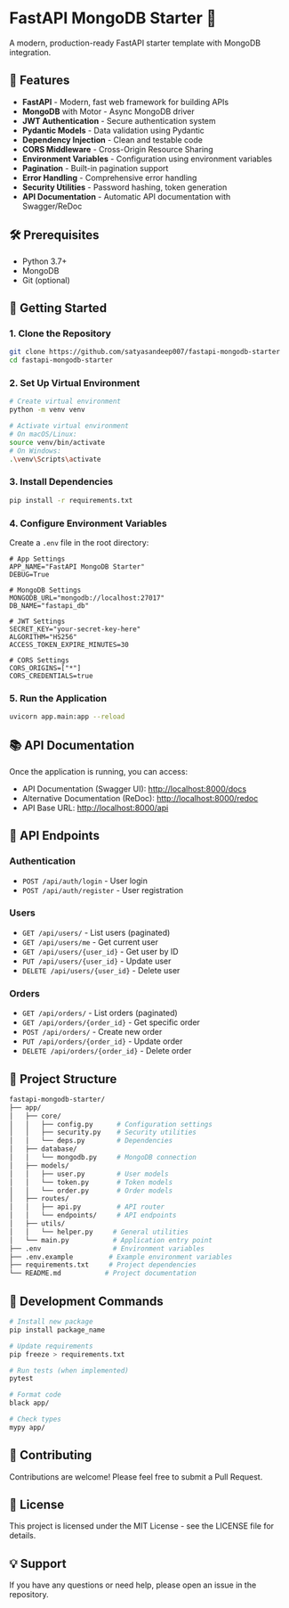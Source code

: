 # FastAPI MongoDB Starter 🚀

A modern, production-ready FastAPI starter template with MongoDB integration.

## 🌟 Features

- **FastAPI** - Modern, fast web framework for building APIs
- **MongoDB** with Motor - Async MongoDB driver
- **JWT Authentication** - Secure authentication system
- **Pydantic Models** - Data validation using Pydantic
- **Dependency Injection** - Clean and testable code
- **CORS Middleware** - Cross-Origin Resource Sharing
- **Environment Variables** - Configuration using environment variables
- **Pagination** - Built-in pagination support
- **Error Handling** - Comprehensive error handling
- **Security Utilities** - Password hashing, token generation
- **API Documentation** - Automatic API documentation with Swagger/ReDoc

## 🛠️ Prerequisites

- Python 3.7+
- MongoDB
- Git (optional)

## 🚀 Getting Started

### 1. Clone the Repository

```bash
git clone https://github.com/satyasandeep007/fastapi-mongodb-starter
cd fastapi-mongodb-starter
```

### 2. Set Up Virtual Environment

```bash
# Create virtual environment
python -m venv venv

# Activate virtual environment
# On macOS/Linux:
source venv/bin/activate
# On Windows:
.\venv\Scripts\activate
```

### 3. Install Dependencies

```bash
pip install -r requirements.txt
```

### 4. Configure Environment Variables

Create a `.env` file in the root directory:

```env
# App Settings
APP_NAME="FastAPI MongoDB Starter"
DEBUG=True

# MongoDB Settings
MONGODB_URL="mongodb://localhost:27017"
DB_NAME="fastapi_db"

# JWT Settings
SECRET_KEY="your-secret-key-here"
ALGORITHM="HS256"
ACCESS_TOKEN_EXPIRE_MINUTES=30

# CORS Settings
CORS_ORIGINS=["*"]
CORS_CREDENTIALS=true
```

### 5. Run the Application

```bash
uvicorn app.main:app --reload
```

## 📚 API Documentation

Once the application is running, you can access:

- API Documentation (Swagger UI): <http://localhost:8000/docs>
- Alternative Documentation (ReDoc): <http://localhost:8000/redoc>
- API Base URL: <http://localhost:8000/api>

## 🔗 API Endpoints

### Authentication

- `POST /api/auth/login` - User login
- `POST /api/auth/register` - User registration

### Users

- `GET /api/users/` - List users (paginated)
- `GET /api/users/me` - Get current user
- `GET /api/users/{user_id}` - Get user by ID
- `PUT /api/users/{user_id}` - Update user
- `DELETE /api/users/{user_id}` - Delete user

### Orders

- `GET /api/orders/` - List orders (paginated)
- `GET /api/orders/{order_id}` - Get specific order
- `POST /api/orders/` - Create new order
- `PUT /api/orders/{order_id}` - Update order
- `DELETE /api/orders/{order_id}` - Delete order

## 📁 Project Structure

```bash
fastapi-mongodb-starter/
├── app/
│   ├── core/
│   │   ├── config.py      # Configuration settings
│   │   ├── security.py    # Security utilities
│   │   └── deps.py        # Dependencies
│   ├── database/
│   │   └── mongodb.py     # MongoDB connection
│   ├── models/
│   │   ├── user.py        # User models
│   │   └── token.py       # Token models
│   │   └── order.py       # Order models
│   ├── routes/
│   │   ├── api.py         # API router
│   │   └── endpoints/     # API endpoints
│   ├── utils/
│   │   └── helper.py     # General utilities
│   └── main.py           # Application entry point
├── .env                  # Environment variables
├── .env.example         # Example environment variables
├── requirements.txt     # Project dependencies
└── README.md           # Project documentation
```

## 🔧 Development Commands

```bash
# Install new package
pip install package_name

# Update requirements
pip freeze > requirements.txt

# Run tests (when implemented)
pytest

# Format code
black app/

# Check types
mypy app/
```

## 🤝 Contributing

Contributions are welcome! Please feel free to submit a Pull Request.

## 📝 License

This project is licensed under the MIT License - see the LICENSE file for details.

## 💡 Support

If you have any questions or need help, please open an issue in the repository.
